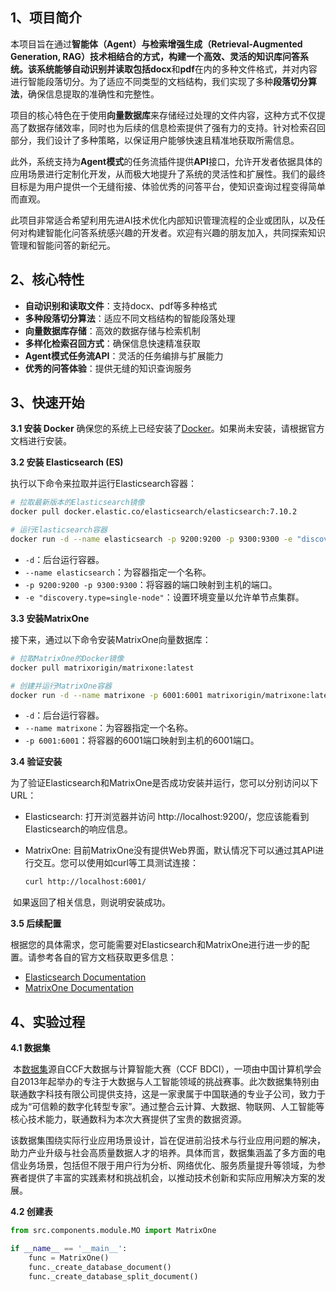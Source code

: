 ## 1、项目简介

​	本项目旨在通过**智能体（Agent）**与**检索增强生成（Retrieval-Augmented Generation, RAG）**技术相结合的方式，构建一个高效、灵活的知识库问答系统。该系统能够自动识别并读取包括**docx**和**pdf**在内的多种文件格式，并对内容进行智能段落切分。为了适应不同类型的文档结构，我们实现了多种**段落切分算法**，确保信息提取的准确性和完整性。

​	项目的核心特色在于使用**向量数据库**来存储经过处理的文件内容，这种方式不仅提高了数据存储效率，同时也为后续的信息检索提供了强有力的支持。针对检索召回部分，我们设计了多种策略，以保证用户能够快速且精准地获取所需信息。

​	此外，系统支持为**Agent模式**的任务流插件提供**API**接口，允许开发者依据具体的应用场景进行定制化开发，从而极大地提升了系统的灵活性和扩展性。我们的最终目标是为用户提供一个无缝衔接、体验优秀的问答平台，使知识查询过程变得简单而直观。

​	此项目非常适合希望利用先进AI技术优化内部知识管理流程的企业或团队，以及任何对构建智能化问答系统感兴趣的开发者。欢迎有兴趣的朋友加入，共同探索知识管理和智能问答的新纪元。

## 2、核心特性

- **自动识别和读取文件**：支持docx、pdf等多种格式
- **多种段落切分算法**：适应不同文档结构的智能段落处理
- **向量数据库存储**：高效的数据存储与检索机制
- **多样化检索召回方式**：确保信息快速精准获取
- **Agent模式任务流API**：灵活的任务编排与扩展能力
- **优秀的问答体验**：提供无缝的知识查询服务

## 3、快速开始
**3.1 安装 Docker**
确保您的系统上已经安装了[Docker](https://docs.docker.com/get-docker/)。如果尚未安装，请根据官方文档进行安装。

**3.2 安装 Elasticsearch (ES)**

执行以下命令来拉取并运行Elasticsearch容器：

  ```bash
  # 拉取最新版本的Elasticsearch镜像
  docker pull docker.elastic.co/elasticsearch/elasticsearch:7.10.2
  
  # 运行Elasticsearch容器
  docker run -d --name elasticsearch -p 9200:9200 -p 9300:9300 -e "discovery.type=single-node" docker.elastic.co/elasticsearch/elasticsearch:7.10.2
  ```

  - `-d`：后台运行容器。
  - `--name elasticsearch`：为容器指定一个名称。
  - `-p 9200:9200 -p 9300:9300`：将容器的端口映射到主机的端口。
  - `-e "discovery.type=single-node"`：设置环境变量以允许单节点集群。

**3.3 安装MatrixOne**

  接下来，通过以下命令安装MatrixOne向量数据库：

  ```bash
  # 拉取MatrixOne的Docker镜像
  docker pull matrixorigin/matrixone:latest
  
  # 创建并运行MatrixOne容器
  docker run -d --name matrixone -p 6001:6001 matrixorigin/matrixone:latest
  ```

  - `-d`：后台运行容器。
  - `--name matrixone`：为容器指定一个名称。
  - `-p 6001:6001`：将容器的6001端口映射到主机的6001端口。

**3.4 验证安装**

  为了验证Elasticsearch和MatrixOne是否成功安装并运行，您可以分别访问以下URL：

  - Elasticsearch: 打开浏览器并访问 http://localhost:9200/，您应该能看到Elasticsearch的响应信息。

  - MatrixOne: 目前MatrixOne没有提供Web界面，默认情况下可以通过其API进行交互。您可以使用如curl等工具测试连接：

    ```bash
    curl http://localhost:6001/
    ```

​		如果返回了相关信息，则说明安装成功。

**3.5 后续配置**

​	根据您的具体需求，您可能需要对Elasticsearch和MatrixOne进行进一步的配置。请参考各自的官方文档获取更多信息：

- [Elasticsearch Documentation](https://www.elastic.co/guide/en/elasticsearch/reference/current/index.html)
- [MatrixOne Documentation](https://docs.matrixorigin.io/?spm=5176.28103460.0.0.40f7451ev7aqYj)

## 4、实验过程

**4.1 数据集**

​	本[数据集](https://www.datafountain.cn/competitions/1045)源自CCF大数据与计算智能大赛（CCF BDCI），一项由中国计算机学会自2013年起举办的专注于大数据与人工智能领域的挑战赛事。此次数据集特别由联通数字科技有限公司提供支持，这是一家隶属于中国联通的专业子公司，致力于成为“可信赖的数字化转型专家”。通过整合云计算、大数据、物联网、人工智能等核心技术能力，联通数科为本次大赛提供了宝贵的数据资源。

​	该数据集围绕实际行业应用场景设计，旨在促进前沿技术与行业应用问题的解决，助力产业升级与社会高质量数据人才的培养。具体而言，数据集涵盖了多方面的电信业务场景，包括但不限于用户行为分析、网络优化、服务质量提升等领域，为参赛者提供了丰富的实践素材和挑战机会，以推动技术创新和实际应用解决方案的发展。

**4.2 创建表**

```python
from src.components.module.MO import MatrixOne

if __name__ == '__main__':
    func = MatrixOne()
    func._create_database_document()
    func._create_database_split_document()

```

